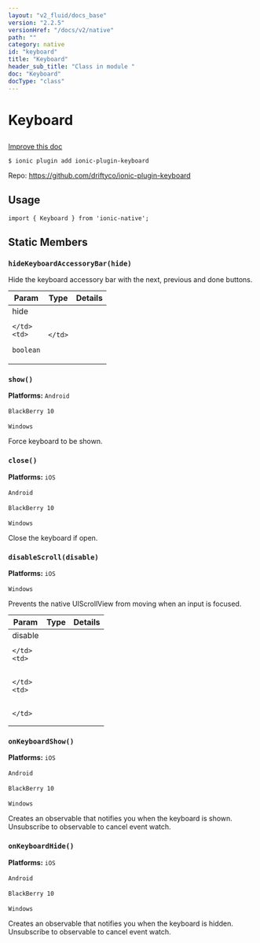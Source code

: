 ```yaml
---
layout: "v2_fluid/docs_base"
version: "2.2.5"
versionHref: "/docs/v2/native"
path: ""
category: native
id: "keyboard"
title: "Keyboard"
header_sub_title: "Class in module "
doc: "Keyboard"
docType: "class"
---
```








<h1 class="api-title">
  
  Keyboard
  

  

  

</h1>

<a class="improve-v2-docs" href="http://github.com/driftyco/ionic-native/edit/master/src/plugins/keyboard.ts#L1">
  Improve this doc
</a>



<!-- decorators -->


<pre><code>$ ionic plugin add ionic-plugin-keyboard</code></pre>
<p>Repo:
  <a href="https://github.com/driftyco/ionic-plugin-keyboard">
    https://github.com/driftyco/ionic-plugin-keyboard
  </a>
</p>

<!-- description -->




<!-- @usage tag -->

<h2>Usage</h2>

<pre><code class="lang-typescript">import { Keyboard } from &#39;ionic-native&#39;;
</code></pre>




<!-- @property tags -->


<h2>Static Members</h2>

<div id="hideKeyboardAccessoryBar"></div>
<h3><code>hideKeyboardAccessoryBar(hide)</code>
  
</h3>




Hide the keyboard accessory bar with the next, previous and done buttons.


<table class="table param-table" style="margin:0;">
  <thead>
  <tr>
    <th>Param</th>
    <th>Type</th>
    <th>Details</th>
  </tr>
  </thead>
  <tbody>
  
  <tr>
    <td>
      hide
      
      
    </td>
    <td>
      
<code>boolean</code>
    </td>
    <td>
      
      
    </td>
  </tr>
  
  </tbody>
</table>







<div id="show"></div>
<h3><code>show()</code>
  
</h3>


<p>
  <b>Platforms:</b>
  <code>Android</code>&nbsp;
  
  <code>BlackBerry 10</code>&nbsp;
  
  <code>Windows</code>&nbsp;
  </p>



Force keyboard to be shown.










<div id="close"></div>
<h3><code>close()</code>
  
</h3>


<p>
  <b>Platforms:</b>
  <code>iOS</code>&nbsp;
  
  <code>Android</code>&nbsp;
  
  <code>BlackBerry 10</code>&nbsp;
  
  <code>Windows</code>&nbsp;
  </p>



Close the keyboard if open.










<div id="disableScroll"></div>
<h3><code>disableScroll(disable)</code>
  
</h3>


<p>
  <b>Platforms:</b>
  <code>iOS</code>&nbsp;
  
  <code>Windows</code>&nbsp;
  </p>



Prevents the native UIScrollView from moving when an input is focused.


<table class="table param-table" style="margin:0;">
  <thead>
  <tr>
    <th>Param</th>
    <th>Type</th>
    <th>Details</th>
  </tr>
  </thead>
  <tbody>
  
  <tr>
    <td>
      disable
      
      
    </td>
    <td>
      

    </td>
    <td>
      
      
    </td>
  </tr>
  
  </tbody>
</table>







<div id="onKeyboardShow"></div>
<h3><code>onKeyboardShow()</code>
  
</h3>


<p>
  <b>Platforms:</b>
  <code>iOS</code>&nbsp;
  
  <code>Android</code>&nbsp;
  
  <code>BlackBerry 10</code>&nbsp;
  
  <code>Windows</code>&nbsp;
  </p>



Creates an observable that notifies you when the keyboard is shown. Unsubscribe to observable to cancel event watch.










<div id="onKeyboardHide"></div>
<h3><code>onKeyboardHide()</code>
  
</h3>


<p>
  <b>Platforms:</b>
  <code>iOS</code>&nbsp;
  
  <code>Android</code>&nbsp;
  
  <code>BlackBerry 10</code>&nbsp;
  
  <code>Windows</code>&nbsp;
  </p>



Creates an observable that notifies you when the keyboard is hidden. Unsubscribe to observable to cancel event watch.











<!-- methods on the class -->



<!-- other classes -->

<!-- end other classes -->

<!-- interfaces -->

<!-- end interfaces -->

<!-- related link --><!-- end content block -->


<!-- end body block -->

